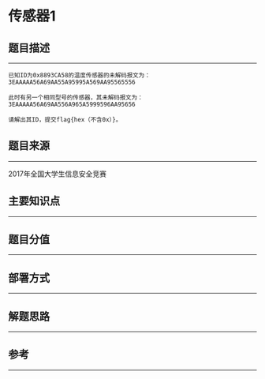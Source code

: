 # 传感器1

## 题目描述
---
```
已知ID为0x8893CA58的温度传感器的未解码报文为：3EAAAAA56A69AA55A95995A569AA95565556

此时有另一个相同型号的传感器，其未解码报文为：3EAAAAA56A69AA556A965A5999596AA95656

请解出其ID，提交flag{hex（不含0x）}。
```

## 题目来源
---
2017年全国大学生信息安全竞赛

## 主要知识点
---


## 题目分值
---


## 部署方式
---


## 解题思路
---


## 参考
---
